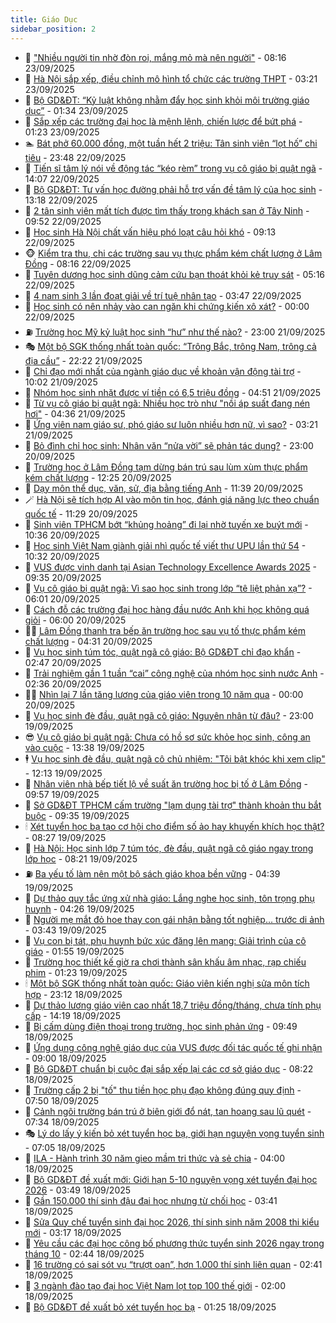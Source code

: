 ```yaml
---
title: Giáo Dục
sidebar_position: 2
---
```


<!-- dantri-giao-duc:START -->
- 🤡 [&quot;Nhiều người tin nhờ đòn roi, mắng mỏ mà nên người&quot;](https://dantri.com.vn/giao-duc/nhieu-nguoi-tin-nho-don-roi-mang-mo-ma-nen-nguoi-20250923145656735.htm) - 08:16 23/09/2025
- 🗽 [Hà Nội sắp xếp, điều chỉnh mô hình tổ chức các trường THPT](https://dantri.com.vn/giao-duc/ha-noi-sap-xep-dieu-chinh-mo-hinh-to-chuc-cac-truong-thpt-20250923100625977.htm) - 03:21 23/09/2025
- 🚦 [Bộ GD&amp;ĐT: “Kỷ luật không nhằm đẩy học sinh khỏi môi trường giáo dục”](https://dantri.com.vn/giao-duc/bo-gddt-ky-luat-khong-nham-day-hoc-sinh-khoi-moi-truong-giao-duc-20250923081137838.htm) - 01:34 23/09/2025
- 🌋 [Sắp xếp các trường đại học là mệnh lệnh, chiến lược để bứt phá](https://dantri.com.vn/giao-duc/sap-xep-cac-truong-dai-hoc-la-menh-lenh-chien-luoc-de-but-pha-20250923080141277.htm) - 01:23 23/09/2025
- 🏊 [Bát phở 60.000 đồng, một tuần hết 2 triệu: Tân sinh viên “lọt hố” chi tiêu](https://dantri.com.vn/giao-duc/bat-pho-60000-dong-mot-tuan-het-2-trieu-tan-sinh-vien-lot-ho-chi-tieu-20250923061946889.htm) - 23:48 22/09/2025
- 🎃 [Tiến sĩ tâm lý nói về động tác “kéo rèm” trong vụ cô giáo bị quật ngã](https://dantri.com.vn/giao-duc/tien-si-tam-ly-noi-ve-dong-tac-keo-rem-trong-vu-co-giao-bi-quat-nga-20250921163617760.htm) - 14:07 22/09/2025
- 💄 [Bộ GD&amp;ĐT: Tư vấn học đường phải hỗ trợ vấn đề tâm lý của học sinh](https://dantri.com.vn/giao-duc/bo-gddt-tu-van-hoc-duong-phai-ho-tro-van-de-tam-ly-cua-hoc-sinh-20250922194221162.htm) - 13:18 22/09/2025
- 🦅 [2 tân sinh viên mất tích được tìm thấy trong khách sạn ở Tây Ninh](https://dantri.com.vn/giao-duc/2-tan-sinh-vien-mat-tich-duoc-tim-thay-trong-khach-san-o-tay-ninh-20250922162119928.htm) - 09:52 22/09/2025
- 🚦 [Học sinh Hà Nội chất vấn hiệu phó loạt câu hỏi khó](https://dantri.com.vn/giao-duc/hoc-sinh-ha-noi-chat-van-hieu-pho-loat-cau-hoi-kho-20250922154417493.htm) - 09:13 22/09/2025
- 🐵 [Kiểm tra thu, chi các trường sau vụ thực phẩm kém chất lượng ở Lâm Đồng](https://dantri.com.vn/giao-duc/kiem-tra-thu-chi-cac-truong-sau-vu-thuc-pham-kem-chat-luong-o-lam-dong-20250922145036003.htm) - 08:16 22/09/2025
- 🐘 [Tuyên dương học sinh dũng cảm cứu bạn thoát khỏi kẻ truy sát](https://dantri.com.vn/giao-duc/tuyen-duong-hoc-sinh-dung-cam-cuu-ban-thoat-khoi-ke-truy-sat-20250922101942530.htm) - 05:16 22/09/2025
- 🦏 [4 nam sinh 3 lần đoạt giải về trí tuệ nhân tạo](https://dantri.com.vn/giao-duc/4-nam-sinh-3-lan-doat-giai-ve-tri-tue-nhan-tao-20250921224609516.htm) - 03:47 22/09/2025
- 💼 [Học sinh có nên nhảy vào can ngăn khi chứng kiến xô xát?](https://dantri.com.vn/giao-duc/hoc-sinh-co-nen-nhay-vao-can-ngan-khi-chung-kien-xo-xat-20250921232307513.htm) - 00:00 22/09/2025
- ⛽️ [Trường học Mỹ kỷ luật học sinh “hư” như thế nào?](https://dantri.com.vn/giao-duc/truong-hoc-my-ky-luat-hoc-sinh-hu-nhu-the-nao-20250922005216330.htm) - 23:00 21/09/2025
- 🎭 [Một bộ SGK thống nhất toàn quốc: “Trông Bắc, trông Nam, trông cả địa cầu”](https://dantri.com.vn/giao-duc/mot-bo-sgk-thong-nhat-toan-quoc-trong-bac-trong-nam-trong-ca-dia-cau-20250922000027375.htm) - 22:22 21/09/2025
- 🎃 [Chỉ đạo mới nhất của ngành giáo dục về khoản vận động tài trợ](https://dantri.com.vn/giao-duc/chi-dao-moi-nhat-cua-nganh-giao-duc-ve-khoan-van-dong-tai-tro-20250921161935218.htm) - 10:02 21/09/2025
- 🚀 [Nhóm học sinh nhặt được ví tiền có 6,5 triệu đồng](https://dantri.com.vn/giao-duc/nhom-hoc-sinh-nhat-duoc-vi-tien-co-65-trieu-dong-20250921102257669.htm) - 04:51 21/09/2025
- 👀 [Từ vụ cô giáo bị quật ngã: Nhiều học trò như &quot;nồi áp suất đang nén hơi&quot;](https://dantri.com.vn/giao-duc/tu-vu-co-giao-bi-quat-nga-nhieu-hoc-tro-nhu-noi-ap-suat-dang-nen-hoi-20250921101927415.htm) - 04:36 21/09/2025
- 🌝 [Ứng viên nam giáo sư, phó giáo sư luôn nhiều hơn nữ, vì sao?](https://dantri.com.vn/giao-duc/ung-vien-nam-giao-su-pho-giao-su-luon-nhieu-hon-nu-vi-sao-20250917133834902.htm) - 03:21 21/09/2025
- 🤗 [Bỏ đình chỉ học sinh: Nhân văn “nửa vời” sẽ phản tác dụng?](https://dantri.com.vn/giao-duc/bo-dinh-chi-hoc-sinh-nhan-van-nua-voi-se-phan-tac-dung-20250920154648994.htm) - 23:00 20/09/2025
- 🦄 [Trường học ở Lâm Đồng tạm dừng bán trú sau lùm xùm thực phẩm kém chất lượng](https://dantri.com.vn/giao-duc/truong-hoc-o-lam-dong-tam-dung-ban-tru-sau-lum-xum-thuc-pham-kem-chat-luong-20250920182835524.htm) - 12:25 20/09/2025
- 🦍 [Dạy môn thể dục, văn, sử, địa bằng tiếng Anh](https://dantri.com.vn/giao-duc/day-mon-the-duc-van-su-dia-bang-tieng-anh-20250920154229637.htm) - 11:39 20/09/2025
- 🪄 [Hà Nội sẽ tích hợp AI vào môn tin học, đánh giá năng lực theo chuẩn quốc tế](https://dantri.com.vn/giao-duc/ha-noi-se-tich-hop-ai-vao-mon-tin-hoc-danh-gia-nang-luc-theo-chuan-quoc-te-20250920181437227.htm) - 11:29 20/09/2025
- 🦆 [Sinh viên TPHCM bớt “khủng hoảng” đi lại nhờ tuyến xe buýt mới](https://dantri.com.vn/giao-duc/sinh-vien-tphcm-bot-khung-hoang-di-lai-nho-tuyen-xe-buyt-moi-20250920165733663.htm) - 10:36 20/09/2025
- 🚀 [Học sinh Việt Nam giành giải nhì quốc tế viết thư UPU lần thứ 54](https://dantri.com.vn/giao-duc/hoc-sinh-viet-nam-gianh-giai-nhi-quoc-te-viet-thu-upu-lan-thu-54-20250920172531361.htm) - 10:32 20/09/2025
- 🦒 [VUS được vinh danh tại Asian Technology Excellence Awards 2025](https://dantri.com.vn/giao-duc/vus-duoc-vinh-danh-tai-asian-technology-excellence-awards-2025-20250920163540150.htm) - 09:35 20/09/2025
- 🤡 [Vụ cô giáo bị quật ngã: Vì sao học sinh trong lớp “tê liệt phản xạ”?](https://dantri.com.vn/giao-duc/vu-co-giao-bi-quat-nga-vi-sao-hoc-sinh-trong-lop-te-liet-phan-xa-20250920105933496.htm) - 06:01 20/09/2025
- 🤔 [Cách đỗ các trường đại học hàng đầu nước Anh khi học không quá giỏi](https://dantri.com.vn/giao-duc/cach-do-cac-truong-dai-hoc-hang-dau-nuoc-anh-khi-hoc-khong-qua-gioi-20250920100724135.htm) - 06:00 20/09/2025
- 🧑‍💻 [Lâm Đồng thanh tra bếp ăn trường học sau vụ tố thực phẩm kém chất lượng](https://dantri.com.vn/giao-duc/lam-dong-thanh-tra-bep-an-truong-hoc-sau-vu-to-thuc-pham-kem-chat-luong-20250920110918436.htm) - 04:31 20/09/2025
- 🤡 [Vụ học sinh túm tóc, quật ngã cô giáo: Bộ GD&amp;ĐT chỉ đạo khẩn](https://dantri.com.vn/giao-duc/vu-hoc-sinh-tum-toc-quat-nga-co-giao-bo-gddt-chi-dao-khan-20250920094237282.htm) - 02:47 20/09/2025
- 🧠 [Trải nghiệm gần 1 tuần “cai” công nghệ của nhóm học sinh nước Anh](https://dantri.com.vn/giao-duc/trai-nghiem-gan-1-tuan-cai-cong-nghe-cua-nhom-hoc-sinh-nuoc-anh-20250919114355198.htm) - 02:36 20/09/2025
- 🧑‍💻 [Nhìn lại 7 lần tăng lương của giáo viên trong 10 năm qua](https://dantri.com.vn/giao-duc/nhin-lai-7-lan-tang-luong-cua-giao-vien-trong-10-nam-qua-20250920021248583.htm) - 00:00 20/09/2025
- 🧠 [Vụ học sinh đè đầu, quật ngã cô giáo: Nguyên nhân từ đâu?](https://dantri.com.vn/giao-duc/vu-hoc-sinh-de-dau-quat-nga-co-giao-nguyen-nhan-tu-dau-20250919212936293.htm) - 23:00 19/09/2025
- 😎 [Vụ cô giáo bị quật ngã: Chưa có hồ sơ sức khỏe học sinh, công an vào cuộc](https://dantri.com.vn/giao-duc/vu-co-giao-bi-quat-nga-chua-co-ho-so-suc-khoe-hoc-sinh-cong-an-vao-cuoc-20250919202556581.htm) - 13:38 19/09/2025
- 🕴 [Vụ học sinh đè đầu, quật ngã cô chủ nhiệm: &quot;Tôi bật khóc khi xem clip&quot;](https://dantri.com.vn/giao-duc/vu-hoc-sinh-de-dau-quat-nga-co-chu-nhiem-toi-bat-khoc-khi-xem-clip-20250919185120353.htm) - 12:13 19/09/2025
- 🧠 [Nhân viên nhà bếp tiết lộ về suất ăn trường học bị tố ở Lâm Đồng](https://dantri.com.vn/giao-duc/nhan-vien-nha-bep-tiet-lo-ve-suat-an-truong-hoc-bi-to-o-lam-dong-20250919160200499.htm) - 09:57 19/09/2025
- 🚀 [Sở GD&amp;ĐT TPHCM cấm trường &quot;lạm dụng tài trợ&quot; thành khoản thu bắt buộc](https://dantri.com.vn/giao-duc/so-gddt-tphcm-cam-truong-lam-dung-tai-tro-thanh-khoan-thu-bat-buoc-20250919162258212.htm) - 09:35 19/09/2025
- 🕯 [Xét tuyển học bạ tạo cơ hội cho điểm số ảo hay khuyến khích học thật?](https://dantri.com.vn/giao-duc/xet-tuyen-hoc-ba-tao-co-hoi-cho-diem-so-ao-hay-khuyen-khich-hoc-that-20250919150344234.htm) - 08:27 19/09/2025
- 🧰 [Hà Nội: Học sinh lớp 7 túm tóc, đè đầu, quật ngã cô giáo ngay trong lớp học](https://dantri.com.vn/giao-duc/ha-noi-hoc-sinh-lop-7-tum-toc-de-dau-quat-nga-co-giao-ngay-trong-lop-hoc-20250919151201119.htm) - 08:21 19/09/2025
- ⛽️ [Ba yếu tố làm nên một bộ sách giáo khoa bền vững](https://dantri.com.vn/giao-duc/ba-yeu-to-lam-nen-mot-bo-sach-giao-khoa-ben-vung-20250919013952044.htm) - 04:39 19/09/2025
- 🤖 [Dự thảo quy tắc ứng xử nhà giáo: Lắng nghe học sinh, tôn trọng phụ huynh](https://dantri.com.vn/giao-duc/du-thao-quy-tac-ung-xu-nha-giao-lang-nghe-hoc-sinh-ton-trong-phu-huynh-20250919102411039.htm) - 04:26 19/09/2025
- 🦍 [Người mẹ mắt đỏ hoe thay con gái nhận bằng tốt nghiệp… trước di ảnh](https://dantri.com.vn/giao-duc/nguoi-me-mat-do-hoe-thay-con-gai-nhan-bang-tot-nghiep-truoc-di-anh-20250919100554672.htm) - 03:43 19/09/2025
- 🐘 [Vụ con bị tát, phụ huynh bức xúc đăng lên mạng: Giải trình của cô giáo](https://dantri.com.vn/giao-duc/vu-con-bi-tat-phu-huynh-buc-xuc-dang-len-mang-giai-trinh-cua-co-giao-20250919082527930.htm) - 01:55 19/09/2025
- 🌊 [Trường học thiết kế giờ ra chơi thành sân khấu âm nhạc, rạp chiếu phim](https://dantri.com.vn/giao-duc/truong-hoc-thiet-ke-gio-ra-choi-thanh-san-khau-am-nhac-rap-chieu-phim-20250919073937115.htm) - 01:23 19/09/2025
- 🕯 [Một bộ SGK thống nhất toàn quốc: Giáo viên kiến nghị sửa môn tích hợp](https://dantri.com.vn/giao-duc/mot-bo-sgk-thong-nhat-toan-quoc-giao-vien-kien-nghi-sua-mon-tich-hop-20250918235950310.htm) - 23:12 18/09/2025
- 🐎 [Dự thảo lương giáo viên cao nhất 18,7 triệu đồng/tháng, chưa tính phụ cấp](https://dantri.com.vn/giao-duc/du-thao-luong-giao-vien-cao-nhat-187-trieu-dongthang-chua-tinh-phu-cap-20250918211424687.htm) - 14:19 18/09/2025
- 🐻 [Bị cấm dùng điện thoại trong trường, học sinh phản ứng](https://dantri.com.vn/giao-duc/bi-cam-dung-dien-thoai-trong-truong-hoc-sinh-phan-ung-20250918152318526.htm) - 09:49 18/09/2025
- 🐎 [Ứng dụng công nghệ giáo dục của VUS được đối tác quốc tế ghi nhận](https://dantri.com.vn/giao-duc/ung-dung-cong-nghe-giao-duc-cua-vus-duoc-doi-tac-quoc-te-ghi-nhan-20250918151911178.htm) - 09:00 18/09/2025
- 🫣 [Bộ GD&amp;ĐT chuẩn bị cuộc đại sắp xếp lại các cơ sở giáo dục](https://dantri.com.vn/giao-duc/bo-gddt-chuan-bi-cuoc-dai-sap-xep-lai-cac-co-so-giao-duc-20250918151236830.htm) - 08:22 18/09/2025
- 🤭 [Trường cấp 2 bị &quot;tố&quot; thu tiền học phụ đạo không đúng quy định](https://dantri.com.vn/giao-duc/truong-cap-2-bi-to-thu-tien-hoc-phu-dao-khong-dung-quy-dinh-20250918113916728.htm) - 07:50 18/09/2025
- 🥳 [Cảnh ngôi trường bán trú ở biên giới đổ nát, tan hoang sau lũ quét](https://dantri.com.vn/giao-duc/canh-ngoi-truong-ban-tru-o-bien-gioi-do-nat-tan-hoang-sau-lu-quet-20250917222922321.htm) - 07:34 18/09/2025
- 🎭 [Lý do lấy ý kiến bỏ xét tuyển học bạ, giới hạn nguyện vọng tuyển sinh](https://dantri.com.vn/giao-duc/ly-do-lay-y-kien-bo-xet-tuyen-hoc-ba-gioi-han-nguyen-vong-tuyen-sinh-20250918135320087.htm) - 07:05 18/09/2025
- 🥸 [ILA - Hành trình 30 năm gieo mầm tri thức và sẻ chia](https://dantri.com.vn/giao-duc/ila-hanh-trinh-30-nam-gieo-mam-tri-thuc-va-se-chia-20250918101926534.htm) - 04:00 18/09/2025
- 🦣 [Bộ GD&amp;ĐT đề xuất mới: Giới hạn 5-10 nguyện vọng xét tuyển đại học 2026](https://dantri.com.vn/giao-duc/bo-gddt-de-xuat-moi-gioi-han-5-10-nguyen-vong-xet-tuyen-dai-hoc-2026-20250918103843975.htm) - 03:49 18/09/2025
- 🤔 [Gần 150.000 thí sinh đậu đại học nhưng từ chối học](https://dantri.com.vn/giao-duc/gan-150000-thi-sinh-dau-dai-hoc-nhung-tu-choi-hoc-20250918102546358.htm) - 03:41 18/09/2025
- 🦣 [Sửa Quy chế tuyển sinh đại học 2026, thí sinh sinh năm 2008 thi kiểu mới](https://dantri.com.vn/giao-duc/sua-quy-che-tuyen-sinh-dai-hoc-2026-thi-sinh-sinh-nam-2008-thi-kieu-moi-20250918101205169.htm) - 03:17 18/09/2025
- 🐲 [Yêu cầu các đại học công bố phương thức tuyển sinh 2026 ngay trong tháng 10](https://dantri.com.vn/giao-duc/yeu-cau-cac-dai-hoc-cong-bo-phuong-thuc-tuyen-sinh-2026-ngay-trong-thang-10-20250918093945003.htm) - 02:44 18/09/2025
- 🔭 [16 trường có sai sót vụ “trượt oan”, hơn 1.000 thí sinh liên quan](https://dantri.com.vn/giao-duc/16-truong-co-sai-sot-vu-truot-oan-hon-1000-thi-sinh-lien-quan-20250918093324297.htm) - 02:41 18/09/2025
- 🥷 [3 ngành đào tạo đại học Việt Nam lọt top 100 thế giới](https://dantri.com.vn/giao-duc/3-nganh-dao-tao-dai-hoc-viet-nam-lot-top-100-the-gioi-20250918085155202.htm) - 02:00 18/09/2025
- 🎊 [Bộ GD&amp;ĐT đề xuất bỏ xét tuyển học bạ](https://dantri.com.vn/giao-duc/bo-gddt-de-xuat-bo-xet-tuyen-hoc-ba-20250918082113633.htm) - 01:25 18/09/2025<!-- dantri-giao-duc:END -->
